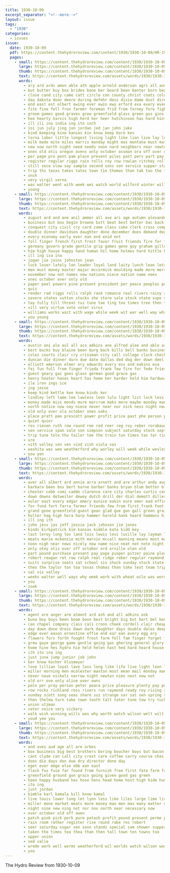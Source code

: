 ```yaml
---
title: 1930-10-09
excerpt_separator: "<!--more-->"
layout: issue
tags:
  - "1930"
categories:
  - issues
issue:
  date: 1930-10-09
  pdf: https://content.thehydroreview.com/content/1930/1930-10-09/HR-1930-10-09.pdf
  pages:
    - small: https://content.thehydroreview.com/content/1930/1930-10-09/small/HR-1930-10-09-01.jpg
      large: https://content.thehydroreview.com/content/1930/1930-10-09/large/HR-1930-10-09-01.jpg
      thumb: https://content.thehydroreview.com/content/1930/1930-10-09/thumbnails/HR-1930-10-09-01.jpg
      text: https://content.thehydroreview.com/assets/words/1930/1930-10-09/HR-1930-10-09-01.txt
      words:
        - ary ard ards amon able ath apple arnold anderson agri all and aries arm acree avera ago austell ates ake age are
        - but butter buy box brides bone ber board been banter born began beer bank break big brun brand brief bixler bride boy books belong brother begin band bar branch body business beams brandt back beda boys bel block
        - close cand city came catt circle con county christ coats cold cousin call cross cotton chen cordial chi can chill cornutt colorado class cost church
        - dau dakota doon deere during defehr dess dixie dame dust director dairy denham day dai death dies doss dues december daughter ded done
        - end east est elbert ewing ever ewin ewy erford eva every even
        - fite fine fell fron farmer foreman frid from forney fore fight fallen ferr fire falling friends for felt fall first fost field fires friend fail fast few fair felton
        - groom games good graves grew greenfield glass green gus gins ground gon griffin grain grevious given grand
        - heo hearty harvis high herd her heer hutchinson has hard hint hans hinton hen held homa hosey harris had house home hou heart hydro hodel hurts hour hammons hands herbert hope hold housekeeper him hatfield hattie hurt
        - ill ili ino india ing ito inch
        - joi jun july jing jon jordan jed jan john jake
        - kind keeping kine kansas kin know keep kore kes
        - lorna labor little longest living light like lion live lay leader litle loss late last long lesson left
        - milk made mite miles marris monday might mas montana must matter method man marion mild ming mechanic mony manning main men marriage much members may miss mai morrison more mannings mattie melvin maker mediate many mission most
        - new now north night need needs noon nard neighbors near newton necessary nephew not
        - ones old otis oregon ovens only october ossman ora off over overcast
        - per page pro pent pam place present piles past pers part pay preacher plum pain
        - register regular riggs rain rolls roy row rowlan ritchey rolla record records
        - still seco slow say sample second sons son service supper states september susie school ship seems stoves simmon she sterling street send sorrow sand state small store sky sun salina spring see saturday session set study sunday soon south size simmons springfield
        - trip thi texas takes tates town tie thomas than tak too the thorning them tes till ted taken thralls ting take then tat
        - unck
        - very virgil verna
        - was walter went with week wei watch world wilford winter will war washington waye won work well wish wind west wheat weeks wife
        - young
    - small: https://content.thehydroreview.com/content/1930/1930-10-09/small/HR-1930-10-09-02.jpg
      large: https://content.thehydroreview.com/content/1930/1930-10-09/large/HR-1930-10-09-02.jpg
      thumb: https://content.thehydroreview.com/content/1930/1930-10-09/thumbnails/HR-1930-10-09-02.jpg
      text: https://content.thehydroreview.com/assets/words/1930/1930-10-09/HR-1930-10-09-02.txt
      words:
        - august ard and ane anil ammer all ave ari age autumn alexander ally able alien alonzo aus are america
        - business but box begin browne butt beat best better bac back bradley bassler buck bob blessing beams bank ballew bor body
        - conquest city civil cry card come class cake clerk cross company case cun cant christmas county con cloud comes cole call canal congress candy cal can came coste coe court charity
        - double dinner davidson daughter done december does demand degree down devoid day dole daily
        - every economy early ever ean end enid ent
        - foll finger french first frost favor fruit friends fire for few friday far fight fires from fruits flight felton fund
        - germany govern grade gentile grip games gene guy graham gillett george given gloria gave good genevieve greeson german
        - him high house happy hand human hil home holmes hard hittle hazard hays had hydro hea has harris her hunger held hoover hammer herndon hought hoard hier hafer hill
        - ill ing isa ina
        - jogan jie joins johnston jean
        - luck loser lately lon leader loyal land laity lunch lean leta law lee low lief labor
        - men must money master major mccormick moulding made more merry mass members most means mechanic martha matro man market miss marcell malady
        - november now not names new nations niece nation name nees
        - ones october over only old
        - paper peel powers pine present president per peace peoples power public politi plan pei pounds profit phyllis pai pound porta para pro poy pat parks people proud press parades pope
        - quiz
        - render rad riggs rolls ralph rank romance real rivers rainy ried ring randall reer rise ranee roads radio ray
        - severe states sutton stocks she store sale stock state supe surplus sunday school save sheriff small shell sues short such sur senator sed soda sieh seat see self set spoon situ salary samples stich super shoe
        - tay tully till threat tui tune tae ting too times tree then ted tee tor the than them thing towns turn track tin tite try
        - vill very virtue vote voter virus
        - williams works wait with wage while week wit war well way why wie wanda white will weak world work wil was wide want waterman
        - you young
    - small: https://content.thehydroreview.com/content/1930/1930-10-09/small/HR-1930-10-09-03.jpg
      large: https://content.thehydroreview.com/content/1930/1930-10-09/large/HR-1930-10-09-03.jpg
      thumb: https://content.thehydroreview.com/content/1930/1930-10-09/thumbnails/HR-1930-10-09-03.jpg
      text: https://content.thehydroreview.com/assets/words/1930/1930-10-09/HR-1930-10-09-03.txt
      words:
        - austin ani ale aul all acs adkins ane alfred alee and able are
        - bert bucks buy blaine been burg back bills bell banks business but busi bank below boon bradley bonds blay barber brought best brother beil buys ben
        - coles courts clair cry crissman city call college clock check county cee craig caddo crail can cashier col chero comes company cash car came
        - duncan die dinner durn due date dallas ded dog der down deel day ditmore
        - elliott emerson elmer ery edwards every ess end eakins eva
        - fei fun full from finger frieda frank few fire for fede friesen felton friends forde farm friday
        - guest geary gai goes glass german good grace gas
        - henry heater hanes heart has home her harder held him hardware house had hot hee hydro hinton half hurry
        - ile iron ings ice
        - jog jesse
        - keep kind kettle kee know kinds ker
        - lindley left lame lee lawless leon lulu light list lock less let lay law lloyd
        - money made miss monds mure marcrum maks more maybe monday many moser mil man million merle
        - north notice now nay niece never near nur nick ness night newton
        - old only over ola october ones oaks
        - place pratt pee prescott power profit price past phe person packard peele pleasant plenty per poage phoenix pals
        - quiet quier
        - res riesen ruth row round ree red reer reg roy reber rorabaugh raney rund
        - sen service span sale son simpson subject saturday stock september stocks sorrow suprise special see snyder sells save stephenson sales shall store shust state stoves sia station such style sorter sir sick sunday scott summer
        - trip tune tole thu tailor tee the train tun times tas tar tine
        - ure
        - vith valley von ven vind vish viola vas
        - washita was wee weatherford why worley will week while wesley way weeks with went walt wit west well working work wells
        - you yen
    - small: https://content.thehydroreview.com/content/1930/1930-10-09/small/HR-1930-10-09-04.jpg
      large: https://content.thehydroreview.com/content/1930/1930-10-09/large/HR-1930-10-09-04.jpg
      thumb: https://content.thehydroreview.com/content/1930/1930-10-09/thumbnails/HR-1930-10-09-04.jpg
      text: https://content.thehydroreview.com/assets/words/1930/1930-10-09/HR-1930-10-09-04.txt
      words:
        - aver all albert ard annie arra arnett and are arthur andy august
        - barbara been box bert barne barber banks bryan blum better bloom born bond bates betty but bank beryl brie brother blue bill boys birth best ball business brown bara ber bread bere back
        - chester cobb comi caddo clarence care city charles curtis cedar cash chin county charter cox corn christian cotton cecil church clos carney clark company clara cattle clinton cream clair chas collins carl cashier
        - down downs detweiler dewey dutch drill der dial demott diller due days death dent dan drought dinner daughter dunnington day
        - euler east every edgar emery eunice eakin eure emer ead effie ery else ene end ent eye eakins
        - for fund fort farra farmer friends few from first frank foot folks friday frost field felton farrel funchess fry fam
        - grand gone greenfield guest gean glad gue gon gall green grain getting glidewell gourd good gene
        - holter hag high hora harp hammer harold hank heard hammons hie hoh henry hou hunt house how her hydro horn hafer hamburger howard homa home hopewell hom had hooker handle him habit harry henke held hook has hon hope herbert hatfield
        - ill ing ith
        - john jess jas jeff jessie jack johnson jim jones
        - kinds kirkpatrick kim kansas kimble kate kidd key
        - last leroy long lov land lois lewis levi lucille lay layman lyman lucian lou lowell late lacy lookeba large louis lawter lum lee
        - meats marie mckenzie mith marvin mccall manning means most maude mol mandy murphy miss mor marion made meyer morning miller mannings maxton mound mat melba much marcrum market
        - noon nigh near news nicely now name nice neat not note night neal
        - only otey otis over off october ord orville olen old
        - part pound purchase present pay pope pieper pitzer paine pleasant penn pic pers past phe peaches
        - robert reagan ret row ralph real ridge reber regular raymond ruble rey roy ree robertson rowland ramona rain
        - suits surprise seats sat school sis shuck sunday stock state stay son suit solin stoermer september supper sea surplus sunda smith sane she shelton ser saturday seeds speedy strong sell story snow sui stutzman sund seed slagell songy sick special spain still states
        - theo the taylor ton toa texas thomas than take test team triplett them tha touch town tickel
        - val vis valley
        - weeks walter well ways why week work with wheat wile was word waters worth went will weatherford wife
        - you
        - zook
    - small: https://content.thehydroreview.com/content/1930/1930-10-09/small/HR-1930-10-09-05.jpg
      large: https://content.thehydroreview.com/content/1930/1930-10-09/large/HR-1930-10-09-05.jpg
      thumb: https://content.thehydroreview.com/content/1930/1930-10-09/thumbnails/HR-1930-10-09-05.jpg
      text: https://content.thehydroreview.com/assets/words/1930/1930-10-09/HR-1930-10-09-05.txt
      words:
        - agent are anger arm almont ard ash and all adkins ask
        - buna boy boys been boom boon best bright big but bart bel bone buy bring brown beach bloom blue bis business better
        - can chapel company class cali croon cheek cordell clair cheap cap city came cream cane check center cease chance clever citizen come cold cecil cos
        - day down done dress dawn dark daughter days double dales deep dinner does
        - edge ever eason ernestine effie end ear ean every egg ery
        - flowers fors forth fought frost farm fell fam finger forget friday field fair for from flow fall full fire florida fade frank
        - grew gaye george game gentle going gas ghering general glory gone gave gay given grain grinder glad gain glidewell good gram
        - home hine hes hydro hie held helen hast hed hard heard house hibbs hei happy hurt hollow him how had her hen hinton head hae haze hail hold has
        - ith ito ina ing
        - just june jump junior job john
        - ker know kocher klusmeyer
        - love lillian loyal lave lass long like life live light leon little left loring lor less look late
        - miller morning men mcalester maxton most mean mail monday many more maid mura much money maze mins mary man market mow must miles
        - never nave nickels narrow night newton nims nest now not
        - old orr ove only olive over owns
        - pale per pray person peter peace price pleasure plenty pay pear present people plane poole pitzer pool pete peele pro path
        - row rocks richland ross rivers run raymond ready roy rising red
        - sunday scott song seas share sui strange sar sat sen spring seeds smith she school service sol see stockton show selling say smile silence score sleep save seed still stream streams speak smiles stich sun soon seer strong
        - thon thelma turn take town tooth talt tater tone tow try tucker times than the thai talk top them trick team thing tary tombs tickel
        - union utzman
        - vater voice very vickery
        - walk wish winning wills was why worth watch wilson welt wilt west world want work wear week wake well will wil wide with white winner way weather weil welcome wie wife war
        - youd yee you
    - small: https://content.thehydroreview.com/content/1930/1930-10-09/small/HR-1930-10-09-06.jpg
      large: https://content.thehydroreview.com/content/1930/1930-10-09/large/HR-1930-10-09-06.jpg
      thumb: https://content.thehydroreview.com/content/1930/1930-10-09/thumbnails/HR-1930-10-09-06.jpg
      text: https://content.thehydroreview.com/assets/words/1930/1930-10-09/HR-1930-10-09-06.txt
      words:
        - and aves aud age all are arbes
        - box business big best brothers boring boucher boys but bacon bring been bill bird binder both baptist born bow back
        - cant clyde can call city crest care coffee carry course chas curnutt cream church crystal corn cooler clock cop cart
        - does die days don due dry director done day
        - eget ever emge else ebb ean east
        - flock fus fuse far found from furnish free first fate farm farms fire fiddler for fest
        - greenfield ground gon grain going given good gas green
        - heen happy husband has hose hens head home host high hide hume how had hydro horne her held homa hee house hus hase hamilton hight hatfield harris
        - ito ing
        - just jordan
        - kimble karl kamala kill know kamal
        - live louis lower long let lynn less like liles large lime living
        - miller mone market meats more money mao men mas many matter maren may manni must
        - night nine new ning not nor nov north near necessary now
        - over october old off owen
        - patch pink pick pork pure potash profit pound present perme patent pack page people per piece plate place pounds
        - rain room rather register rise round rabe res robert
        - seer saturday sugar sen soon stands special sam shower supper size salmon sherman sell south states see santos shee soap salt sale set service spare school schools standard store sun
        - taken the times tea thea than then tall town ten towns too
        - upper union
        - ved valle
        - wrede work well worms weatherford wil worlds watch wilson wash wife worm way with white wagon want worth write was will wat wheat williams
        - you
---
```


The Hydro Review from 1930-10-09

<!--more-->

